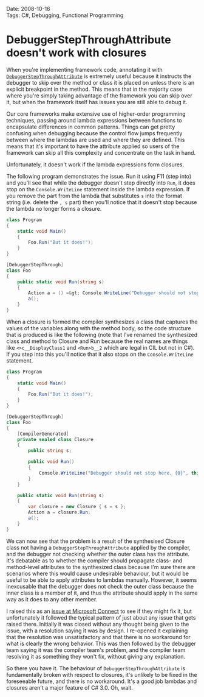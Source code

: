 Date: 2008-10-16  
Tags: C#, Debugging, Functional Programming  

# DebuggerStepThroughAttribute doesn't work with closures
    
When you're implementing framework code, annotating it with [`DebuggerStepThroughAttribute`](ttp://msdn.microsoft.com/en-us/library/system.diagnostics.debuggerstepthroughattribute.aspx) is extremely useful because it instructs the debugger to skip over the method or class it is placed on unless there is an explicit breakpoint in the method. This means that in the majority case where you're simply taking advantage of the framework you can skip over it, but when the framework itself has issues you are still able to debug it.

Our core frameworks make extensive use of higher-order programming techniques, passing around lambda expressions between functions to encapsulate differences in common patterns. Things can get pretty confusing when debugging because the control flow jumps frequently between where the lambdas are used and where they are defined. This means that it's important to have the attribute applied so users of the framework can skip all this complexity and concentrate on the task in hand.

Unfortunately, it doesn't work if the lambda expressions form closures.

The following program demonstrates the issue. Run it using F11 (step into) and you'll see that while the debugger doesn't step directly into `Run`, it does stop on the `Console.WriteLine` statement inside the lambda expression. If you remove the part from the lambda that substitutes `s` into the format string (i.e. delete the `, s` part) then you'll notice that it doesn't stop because the lambda no longer forms a closure.

~~~csharp
class Program
{
    static void Main()
    {
        Foo.Run("But it does!");
    }
}

[DebuggerStepThrough]
class Foo
{
    public static void Run(string s)
    {
        Action a = () =&gt; Console.WriteLine("Debugger should not stop here. {0}", s);
        a();
    }
}
~~~

When a closure is formed the compiler synthesizes a class that captures the values of the variables along with the method body, so the code structure that is produced is like the following (note that I've renamed the synthesized class and method to Closure and Run because the real names are things like `<>c__DisplayClass1` and `<Run>b__2` which are legal in CIL but not in C#). If you step into this you'll notice that it also stops on the `Console.WriteLine` statement.

~~~csharp
class Program
{
    static void Main()
    {
        Foo.Run("But it does!");
    }
}

[DebuggerStepThrough]
class Foo
{
    [CompilerGenerated]
    private sealed class Closure
    {
        public string s;

        public void Run()
        {
            Console.WriteLine("Debugger should not stop here. {0}", this.s);
        }
    }

    public static void Run(string s)
    {
        var closure = new Closure { s = s };
        Action a = closure.Run;
        a();
    }
}
~~~

We can now see that the problem is a result of the synthesised Closure class not having a `DebuggerStepThroughAttribute` applied by the compiler, and the debugger not checking whether the outer class has the attribute. It's debatable as to whether the compiler should propagate class- and method-level attributes to the synthesized class because I'm sure there are scenarios where this would cause undesirable behaviour, but it would be useful to be able to apply attributes to lambdas manually. However, it seems inexcusable that the debugger does not check the outer class because the inner class is a member of it, and thus the attribute should apply in the same way as it does to any other member.

I raised this as an [issue at Microsoft Connect](https://connect.microsoft.com/VisualStudio/feedback/ViewFeedback.aspx?FeedbackID=336367) to see if they might fix it, but unfortunately it followed the typical pattern of just about any issue that gets raised there. Initially it was closed without any thought being given to the issue, with a resolution saying it was by design. I re-opened it explaining that the resolution was unsatisfactory and that there is no workaround for what is clearly the wrong behavior. This was then followed by the debugger team saying it was the compiler team's problem, and the compiler team resolving it as something they won't fix, without giving any explanation.

So there you have it. The behaviour of `DebuggerStepThroughAttribute` is fundamentally broken with respect to closures, it's unlikely to be fixed in the foreseeable future, and there is no workaround. It's a good job lambdas and closures aren't a major feature of C# 3.0. Oh, wait.